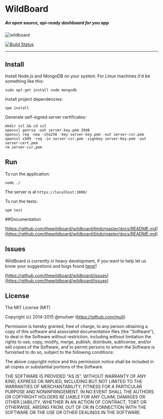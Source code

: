 # WildBoard
##### An open source, api-ready dashboard for you app

![wildboard](https://raw.githubusercontent.com/thewildboard/wildboard/master/docs/logos/logo.png)

[![Build Status](https://travis-ci.org/thewildboard/wildboard.svg)](https://travis-ci.org/thewildboard/wildboard)

----

## Install

Install Node.js and MongoDB on your system. For Linux machines it'd be something like this:

    sudo apt-get install node mongodb

Install project dependencies:

    npm install

Generate self-signed server certificates:

    mkdir ssl && cd ssl
    openssl genrsa -out server-key.pem 2048
    openssl req -new -sha256 -key server-key.pem -out server-csr.pem
    openssl x509 -req -in server-csr.pem -signkey server-key.pem -out server-cert.pem
    rm server-csr.pem


## Run

To run the application:

    node ./

The server is at `https://localhost:3000/`

To run the tests:

    npm test


##Documentation

[https://github.com/thewildboard/wildboard/blob/master/docs/README.md](https://github.com/thewildboard/wildboard/blob/master/docs/README.md)

## Issues

WildBoard is currently in heavy development, if you want to help let us know your suggestions and bugs found [here!](https://github.com/thewildboard/wildboard/issues)!

[https://github.com/thewildboard/wildboard/issues](https://github.com/thewildboard/wildboard/issues)

## License

The MIT License (MIT)

Copyright (c) 2014-2015 @muitxer (https://github.com/muit)

Permission is hereby granted, free of charge, to any person obtaining a copy
of this software and associated documentation files (the "Software"), to deal
in the Software without restriction, including without limitation the rights
to use, copy, modify, merge, publish, distribute, sublicense, and/or sell
copies of the Software, and to permit persons to whom the Software is
furnished to do so, subject to the following conditions:

The above copyright notice and this permission notice shall be included in
all copies or substantial portions of the Software.

THE SOFTWARE IS PROVIDED "AS IS", WITHOUT WARRANTY OF ANY KIND, EXPRESS OR
IMPLIED, INCLUDING BUT NOT LIMITED TO THE WARRANTIES OF MERCHANTABILITY,
FITNESS FOR A PARTICULAR PURPOSE AND NONINFRINGEMENT. IN NO EVENT SHALL THE
AUTHORS OR COPYRIGHT HOLDERS BE LIABLE FOR ANY CLAIM, DAMAGES OR OTHER
LIABILITY, WHETHER IN AN ACTION OF CONTRACT, TORT OR OTHERWISE, ARISING FROM,
OUT OF OR IN CONNECTION WITH THE SOFTWARE OR THE USE OR OTHER DEALINGS IN
THE SOFTWARE.

